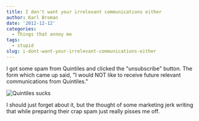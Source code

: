 ```yaml
---
title: I don't want your irrelevant communications either
author: Karl Broman
date: '2012-12-12'
categories:
  - Things that annoy me
tags:
  - stupid
slug: i-dont-want-your-irrelevant-communications-either
---
```


I got some spam from Quintiles and clicked the "unsubscribe" button.  The form which came up said, "I would NOT like to receive future relevant communications from Quintiles."

![Quintiles sucks](https://kbroman.files.wordpress.com/2012/12/quintiles_sucks.png)

I should just forget about it, but the thought of some marketing jerk writing that while preparing their crap spam just really pisses me off.
